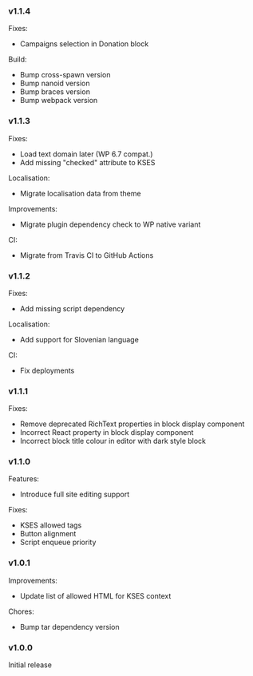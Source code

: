 ### v1.1.4
Fixes:
- Campaigns selection in Donation block

Build:
- Bump cross-spawn version
- Bump nanoid version
- Bump braces version
- Bump webpack version

### v1.1.3
Fixes:
- Load text domain later (WP 6.7 compat.)
- Add missing "checked" attribute to KSES

Localisation:
- Migrate localisation data from theme

Improvements:
- Migrate plugin dependency check to WP native variant

CI:
- Migrate from Travis CI to GitHub Actions

### v1.1.2
Fixes:
- Add missing script dependency

Localisation:
- Add support for Slovenian language

CI:
- Fix deployments

### v1.1.1
Fixes:
- Remove deprecated RichText properties in block display component
- Incorrect React property in block display component
- Incorrect block title colour in editor with dark style block

### v1.1.0
Features:
- Introduce full site editing support

Fixes:
- KSES allowed tags
- Button alignment
- Script enqueue priority

### v1.0.1
Improvements:
- Update list of allowed HTML for KSES context

Chores:
- Bump tar dependency version

### v1.0.0
Initial release
